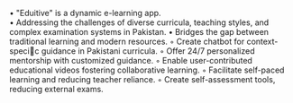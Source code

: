 • "Eduitive" is a dynamic e-learning  app.  
• Addressing the challenges of diverse  curricula, teaching styles, and  complex examination systems in  Pakistan. 
• Bridges the gap between traditional  learning and modern resources.
◦ Create chatbot for context-specic guidance in Pakistani curricula.
◦ Offer 24/7 personalized mentorship with customized guidance. 
◦ Enable user-contributed educational videos fostering collaborative learning.
◦ Facilitate self-paced learning and reducing teacher reliance.
◦ Create self-assessment tools, reducing external exams.
